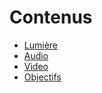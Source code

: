 # Contenus

<!-- generateSubNav -->

* [Lumière](/contenus/1_lumieres/README.md)
* [Audio](/contenus/2_audio/README.md)
* [Video](/contenus/3_video/README.md)
* [Objectifs](/contenus/objectifs/README.md)

